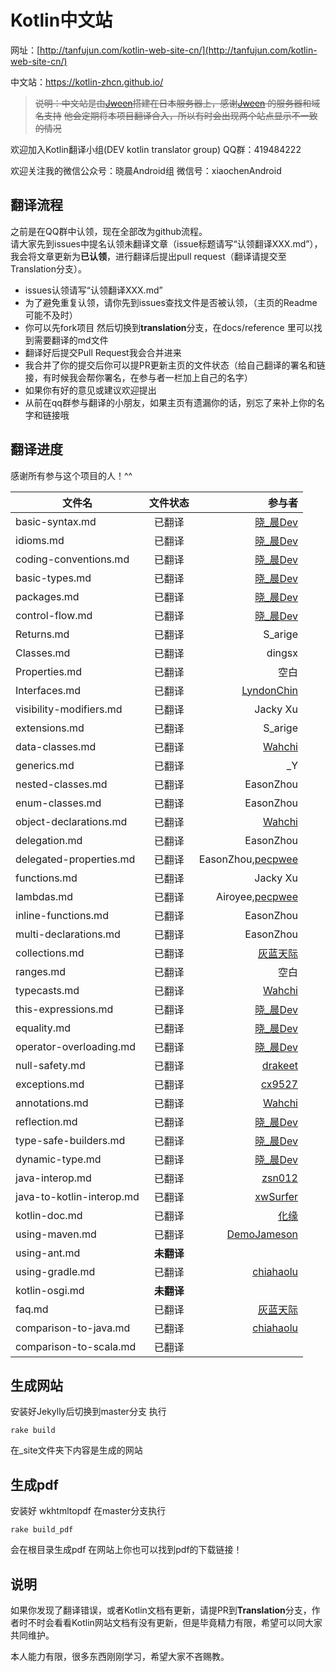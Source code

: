 # Kotlin中文站

网址：[http://tanfujun.com/kotlin-web-site-cn/](http://tanfujun.com/kotlin-web-site-cn/)  

中文站：https://kotlin-zhcn.github.io/

> ~~说明：中文站是由[Jween](https://github.com/Jween)搭建在日本服务器上，感谢[Jween](https://github.com/Jween) 的服务器和域名支持~~
> ~~他会定期将本项目翻译合入，所以有时会出现两个站点显示不一致的情况~~

欢迎加入Kotlin翻译小组(DEV kotlin translator group)   QQ群：419484222  

欢迎关注我的微信公众号：晓晨Android组 微信号：xiaochenAndroid

## 翻译流程

之前是在QQ群中认领，现在全部改为github流程。  
请大家先到issues中提名认领未翻译文章（issue标题请写“认领翻译XXX.md”），我会将文章更新为**已认领**，进行翻译后提出pull request（翻译请提交至Translation分支）。

* issues认领请写“认领翻译XXX.md”
* 为了避免重复认领，请你先到issues查找文件是否被认领，（主页的Readme可能不及时）
* 你可以先fork项目 然后切换到**translation**分支，在docs/reference 里可以找到需要翻译的md文件
* 翻译好后提交Pull Request我会合并进来
* 我合并了你的提交后你可以提PR更新主页的文件状态（给自己翻译的署名和链接，有时候我会帮你署名，在参与者一栏加上自己的名字）
* 如果你有好的意见或建议欢迎提出
* 从前在qq群参与翻译的小朋友，如果主页有遗漏你的话，别忘了来补上你的名字和链接哦

## 翻译进度

感谢所有参与这个项目的人！^^

| 文件名        | 文件状态           | 参与者  |  
| ------------- |:-------------:| -----:|  
|basic-syntax.md|已翻译|[晓_晨Dev](http://tanfujun.cc)|  
|idioms.md|已翻译|[晓_晨Dev](http://tanfujun.cc)|  
|coding-conventions.md|已翻译|[晓_晨Dev](http://tanfujun.cc)|  
|basic-types.md|已翻译|[晓_晨Dev](http://tanfujun.cc)|  
|packages.md|已翻译|[晓_晨Dev](http://tanfujun.cc)|  
|control-flow.md|已翻译|[晓_晨Dev](http://tanfujun.cc)|  
|Returns.md|已翻译|S_arige|  
|Classes.md|已翻译|dingsx|  
|Properties.md|已翻译|空白|  
|Interfaces.md |已翻译|[LyndonChin](https://github.com/LyndonChin)|  
|visibility-modifiers.md|已翻译|Jacky Xu|  
|extensions.md|已翻译|S_arige|  
|data-classes.md|已翻译|[Wahchi](https://github.com/wahchi)|  
|generics.md|已翻译|_Y|  
|nested-classes.md|已翻译|EasonZhou|  
|enum-classes.md|已翻译|EasonZhou|  
|object-declarations.md|已翻译|[Wahchi](https://github.com/wahchi)|  
|delegation.md|已翻译|EasonZhou|  
|delegated-properties.md|已翻译|EasonZhou,[pecpwee](https://github.com/pecpwee)|  
|functions.md|已翻译|Jacky Xu|  
|lambdas.md|已翻译|Airoyee,[pecpwee](https://github.com/pecpwee)|  
|inline-functions.md|已翻译|EasonZhou|  
|multi-declarations.md|已翻译|EasonZhou|  
|collections.md|已翻译|[灰蓝天际](https://github.com/hltj)|  
|ranges.md|已翻译|空白|  
|typecasts.md|已翻译|[Wahchi](https://github.com/wahchi)|  
|this-expressions.md|已翻译|[晓_晨Dev](http://tanfujun.cc)|  
|equality.md|已翻译|[晓_晨Dev](http://tanfujun.cc)|  
|operator-overloading.md|已翻译|[晓_晨Dev](http://tanfujun.cc)|  
|null-safety.md|已翻译|[drakeet](https://github.com/drakeet)|  
|exceptions.md|已翻译|[cx9527](https://github.com/cx9527)|  
|annotations.md|已翻译|[Wahchi](https://github.com/wahchi)|  
|reflection.md|已翻译|[晓_晨Dev](http://tanfujun.cc)|  
|type-safe-builders.md|已翻译|[晓_晨Dev](http://tanfujun.cc)|  
|dynamic-type.md|已翻译|[晓_晨Dev](http://tanfujun.cc)|  
|java-interop.md|已翻译|[zsn012](http://github.com/zsn012)|  
|java-to-kotlin-interop.md|已翻译|[xwSurfer](https://github.com/xwSurfer)|  
|kotlin-doc.md|已翻译|[化缘](http://frblog.sinaapp.com)|  
|using-maven.md|已翻译|[DemoJameson](http://www.demojameson.com)|  
|using-ant.md|**未翻译**||  
|using-gradle.md|已翻译|[chiahaolu](https://github.com/chiahaolu)|  
|kotlin-osgi.md|**未翻译**||  
|faq.md|已翻译|[灰蓝天际](https://github.com/hltj)|  
|comparison-to-java.md|已翻译|[chiahaolu](https://github.com/chiahaolu)|  
|comparison-to-scala.md|已翻译||  

## 生成网站

安装好Jekylly后切换到master分支 执行

```
rake build 
```
在_site文件夹下内容是生成的网站

## 生成pdf

安装好 wkhtmltopdf 在master分支执行
```
rake build_pdf 
```
会在根目录生成pdf 
在网站上你也可以找到pdf的下载链接！



## 说明

如果你发现了翻译错误，或者Kotlin文档有更新，请提PR到**Translation**分支，作者时不时会看看Kotlin网站文档有没有更新，但是毕竟精力有限，希望可以同大家共同维护。

本人能力有限，很多东西刚刚学习，希望大家不吝赐教。
